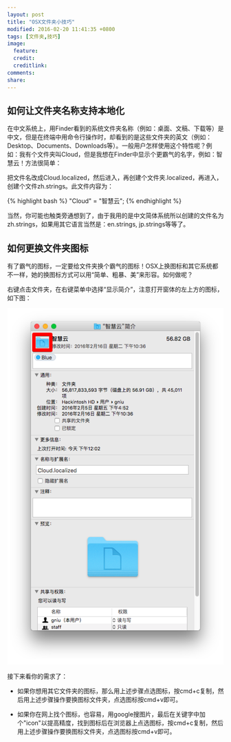 ```yaml
---
layout: post
title: "OSX文件夹小技巧"
modified: 2016-02-20 11:41:35 +0800
tags: [文件夹,技巧]
image:
  feature: 
  credit: 
  creditlink: 
comments: 
share: 
---
```


## 如何让文件夹名称支持本地化

在中文系统上，用Finder看到的系统文件夹名称（例如：桌面、文稿、下载等）是中文，但是在终端中用命令行操作时，却看到的是这些文件夹的英文（例如：Desktop、Documents、Downloads等）。一般用户怎样使用这个特性呢？例如：我有个文件夹叫Cloud，但是我想在Finder中显示个更霸气的名字，例如：智慧云！方法很简单：

把文件名改成Cloud.localized，然后进入，再创建个文件夹.localized，再进入，创建个文件zh.strings。此文件内容为：

{% highlight bash %}
"Cloud" = "智慧云";
{% endhighlight %}

当然，你可能也触类旁通想到了，由于我用的是中文简体系统所以创建的文件名为zh.strings，如果用其它语言当然是：en.strings, jp.strings等等了。

## 如何更换文件夹图标

有了霸气的图标，一定要给文件夹换个霸气的图标！OSX上换图标和其它系统都不一样，她的换图标方式可以用“简单、粗暴、美”来形容。如何做呢？

右键点击文件夹，在右键菜单中选择“显示简介”，注意打开窗体的左上方的图标，如下图：

![显示简介](/upload/images/info.png)

接下来看你的需求了：

- 如果你想用其它文件夹的图标，那么用上述步骤点选图标，按cmd+c复制，然后用上述步骤操作要换图标文件夹，点选图标按cmd+v即可。

- 如果你在网上找个图标，也容易，用google搜图片，最后在关键字中加个"icon"以提高精度，找到图标后在浏览器上点选图标，按cmd+c复制，然后用上述步骤操作要换图标文件夹，点选图标按cmd+v即可。





